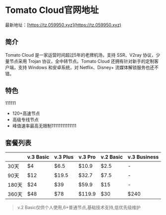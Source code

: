 # Tomato Cloud官网地址

最新地址：[https://tz.059950.xyz](https://tz.059950.xyz)

## 简介

Tomato Cloud 是一家运营时间超过5年的老牌机场，支持 SSR、V2ray 协议，少量节点采用 Trojan 协议，全中转节点。Tomato Cloud 还拥有针对新手的定制客户端，支持 Windows 和安卓系统，对 Netflix、Disney+ 流媒体解锁服务也还不错。

## 特色
111111
* 120+高速节点
* 高级专线节点
* 峰值速率最高无限制11111111111111

## 套餐列表

||v.3 Basic|v.3 Plus|v.3 Pro|v.2 Basic|v.3 Business|
|----|----|----|----|----|----|
|30天|$4|$6.5|$10.9|$2.5|-|
|90天|$12|$19.5|$32.7|$7.5|-|
|180天|$24|$39|$59.9|$15|-|
|360天|$48|$78|$119.9|$30|$240|

> v.2 Basic仅供个人使用,6+普通节点,基础技术支持,低优先级维护
